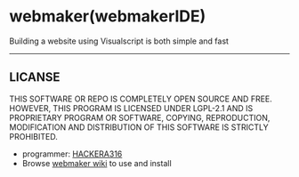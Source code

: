 # webmaker(webmakerIDE)
Building a website using Visualscript is both simple and fast

___

## LICANSE
THIS SOFTWARE OR REPO IS COMPLETELY OPEN SOURCE AND FREE.
HOWEVER, THIS PROGRAM IS LICENSED UNDER LGPL-2.1 AND IS PROPRIETARY PROGRAM OR SOFTWARE, COPYING, REPRODUCTION, MODIFICATION AND DISTRIBUTION OF THIS SOFTWARE IS STRICTLY PROHIBITED.

- programmer: [HACKERA316](https://github.com/HACKERA316/webmaker/)
- Browse [webmaker wiki](https://github.com/HACKERA316/webmaker/wiki) to use and install
